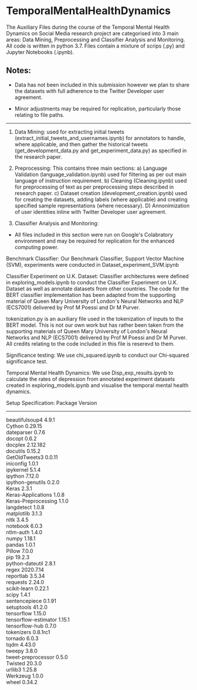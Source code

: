 # TemporalMentalHealthDynamics

The Auxiliary Files during the course of the Temporal Mental Health Dynamics on Social Media research project are categorised into 3 main areas: Data Mining, Preprocessing and Classifier Analysis and Monitoring. All code is written in python 3.7. Files contain a mixture of scrips (.py) and Jupyter Notebooks (.ipynb).

Notes: 
---------------------
* Data has not been included in this submission however we plan to share the datasets with full adherence to the Twitter Developer user agreement. 

* Minor adjustments may be required for replication, particularly those relating to file paths. 
---------------------

1. Data Mining: used for extracting initial tweets (extract_initial_tweets_and_usernames.ipynb) for annotators to handle, where applicable, and then gather the historical tweets (get_development_data.py and get_experiment_data.py) as specified in the research paper.

2. Preprocessing: This contains three main sections: 
a) Language Validation (language_validation.ipynb) used for filtering as per out main language of instruction requirement. 
b) Cleaning (Cleaning.ipynb) used for preprocessing of text as per preprocessing steps described in research paper. 
c) Dataset creation (development_creation.ipynb) used for creating the datasets, adding labels (where applicable) and creating specified sample representations (where necessary).
D) Annonimization of user identities inline with Twitter Developer user agreement.

3. Classifier Analysis and Monitoring:
- All files included in this section were run on Google's Colabratory environment and may be required for replication for the enhanced computing power.



Benchmark Classifier: Our Benchmark Classifier, Support Vector Machine (SVM), experiments were conducted in Dataset_experiment_SVM.ipynb

Classifier Experiment on U.K. Dataset: Classifier architectures were defined in exploring_models.ipynb to conduct the Classifier Experiment on U.K. Dataset as well as annotate datasets from other countries. The code for the BERT classifier implementation has been adapted from the supporting material of Queen Mary University of London's Neural Networks and NLP (ECS7001) delivered by Prof M Poessi and Dr M Purver.

tokenization.py is an auxiliary file used in the tokenization of inputs to the BERT model. This is not our own work but has rather been taken from the supporting materials of Queen Mary University of London's Neural Networks and NLP (ECS7001) delivered by Prof M Poessi and Dr M Purver. All credits relating to the code included in this file is reserevd to them. 

Significance testing: We use chi_squared.ipynb to conduct our Chi-squared significance test.

Temporal Mental Health Dynamics: We use Disp_exp_results.ipynb to calculate the rates of depression from annotated experiment datasets created in exploring_models.ipynb and visualise the temporal mental health dynamics.



Setup Specification:
Package                 Version       
----------------------- --------------
             
beautifulsoup4          4.9.1         
Cython                  0.29.15       
dateparser              0.7.6         
docopt                  0.6.2         
docplex                 2.12.182      
docutils                0.15.2        
GetOldTweets3           0.0.11        
iniconfig               1.0.1                       
ipykernel               5.1.4         
ipython                 7.12.0        
ipython-genutils        0.2.0         
Keras                   2.3.1         
Keras-Applications      1.0.8         
Keras-Preprocessing     1.1.0         
langdetect              1.0.8         
matplotlib              3.1.3         
nltk                    3.4.5         
notebook                6.0.3         
ntlm-auth               1.4.0         
numpy                   1.18.1        
pandas                  1.0.1         
Pillow                  7.0.0         
pip                     19.2.3                
python-dateutil         2.8.1         
regex                   2020.7.14     
reportlab               3.5.34        
requests                2.24.0              
scikit-learn            0.22.1        
scipy                   1.4.1         
sentencepiece           0.1.91        
setuptools              41.2.0        
tensorflow              1.15.0        
tensorflow-estimator    1.15.1        
tensorflow-hub          0.7.0         
tokenizers              0.8.1rc1      
tornado                 6.0.3         
tqdm                    4.43.0        
tweepy                  3.8.0         
tweet-preprocessor      0.5.0         
Twisted                 20.3.0        
urllib3                 1.25.8        
Werkzeug                1.0.0         
wheel                   0.34.2 
